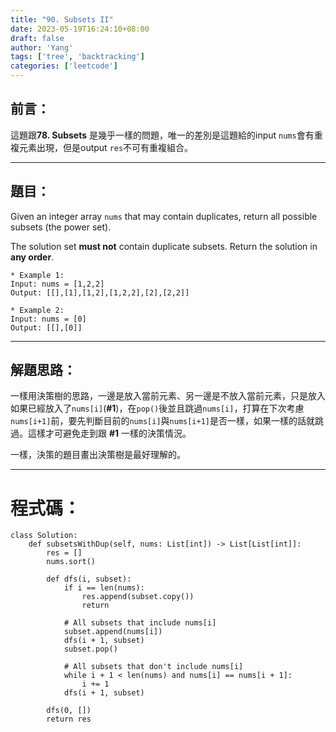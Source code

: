 ```yaml
---
title: "90. Subsets II"
date: 2023-05-19T16:24:10+08:00
draft: false
author: 'Yang'
tags: ['tree', 'backtracking']
categories: ['leetcode']
---
```

## 前言：
這題跟**78. Subsets** 是幾乎一樣的問題，唯一的差別是這題給的input `nums`會有重複元素出現，但是output `res`不可有重複組合。

---

## 題目：

Given an integer array `nums` that may contain duplicates, return all possible 
subsets
 (the power set).

The solution set **must not** contain duplicate subsets. Return the solution in **any order**.

```
* Example 1:
Input: nums = [1,2,2]
Output: [[],[1],[1,2],[1,2,2],[2],[2,2]]

* Example 2:
Input: nums = [0]
Output: [[],[0]]

```

---

## 解題思路：
一樣用決策樹的思路，一邊是放入當前元素、另一邊是不放入當前元素，只是放入如果已經放入了`nums[i]`(**#1**)，在`pop()`後並且跳過`nums[i]`，打算在下次考慮`nums[i+1]`前，要先判斷目前的`nums[i]`與`nums[i+1]`是否一樣，如果一樣的話就跳過。這樣才可避免走到跟 **#1** 一樣的決策情況。

一樣，決策的題目畫出決策樹是最好理解的。


---

# 程式碼：

```
class Solution:
    def subsetsWithDup(self, nums: List[int]) -> List[List[int]]:
        res = []
        nums.sort()

        def dfs(i, subset):
            if i == len(nums):
                res.append(subset.copy())
                return
        
            # All subsets that include nums[i]
            subset.append(nums[i])
            dfs(i + 1, subset)
            subset.pop()

            # All subsets that don't include nums[i]
            while i + 1 < len(nums) and nums[i] == nums[i + 1]:
                i += 1
            dfs(i + 1, subset)

        dfs(0, [])
        return res
```


